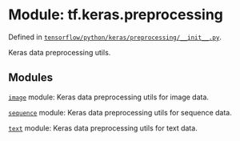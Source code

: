 <div itemscope itemtype="http://developers.google.com/ReferenceObject">
<meta itemprop="name" content="tf.keras.preprocessing" />
</div>

# Module: tf.keras.preprocessing



Defined in [`tensorflow/python/keras/preprocessing/__init__.py`](https://www.tensorflow.org/code/tensorflow/python/keras/preprocessing/__init__.py).

Keras data preprocessing utils.

## Modules

[`image`](../../tf/keras/preprocessing/image.md) module: Keras data preprocessing utils for image data.

[`sequence`](../../tf/keras/preprocessing/sequence.md) module: Keras data preprocessing utils for sequence data.

[`text`](../../tf/keras/preprocessing/text.md) module: Keras data preprocessing utils for text data.

